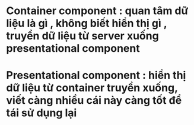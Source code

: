 # Container component : quan tâm dữ liệu là gì , không biết hiển thị gì , truyền dữ liệu từ server xuống presentational component

# Presentational component : hiển thị dữ liệu từ container truyền xuống, viết càng nhiều cái này càng tốt để tái sử dụng lại
